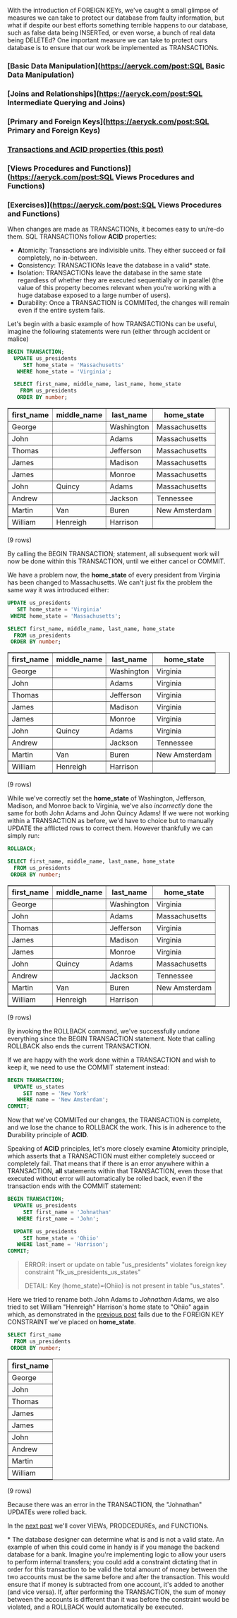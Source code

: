 With the introduction of FOREIGN KEYs, we've caught a small glimpse of measures
we can take to protect our database from faulty information, but what if despite
our best efforts something terrible happens to our database, such as false data
being INSERTed, or even worse, a bunch of real data being DELETEd? One important
measure we can take to protect ours database is to ensure that our work be
implemented as TRANSACTIONs. 

### [Basic Data Manipulation](https://aeryck.com/post:SQL Basic Data Manipulation)
### [Joins and Relationships](https://aeryck.com/post:SQL Intermediate Querying and Joins)
### [Primary and Foreign Keys](https://aeryck.com/post:SQL Primary and Foreign Keys)
### [Transactions and ACID properties (this post)](https://aeryck.com/post:SQL%20Transactions%20and%20ACID%20properties)
### [Views Procedures and Functions)](https://aeryck.com/post:SQL Views Procedures and Functions)
### [Exercises)](https://aeryck.com/post:SQL Views Procedures and Functions)

When changes are made as TRANSACTIONs, it becomes
easy to un/re-do them. SQL TRANSACTIONs follow **ACID** properties:

+ **A**tomicity: Transactions are indivisible units. They either succeed or
  fail completely, no in-between.
+ **C**onsistency: TRANSACTIONs leave the database in a valid\* state.
+ **I**solation: TRANSACTIONs leave the database in the same state
  regardless of whether they are executed sequentially or in parallel (the value
  of this property becomes relevant when you're working with a huge database
  exposed to a large number of users).
+ **D**urability: Once a TRANSACTION is COMMITed, the changes will remain
  even if the entire system fails.

Let's begin with a basic example of how TRANSACTIONs can be useful, imagine the
following statements were run (either through accident or malice)

```sql
BEGIN TRANSACTION;
  UPDATE us_presidents
     SET home_state = 'Massachusetts'
   WHERE home_state = 'Virginia';

  SELECT first_name, middle_name, last_name, home_state
    FROM us_presidents
   ORDER BY number;
```

<table border="1">
  <tr>
    <th align="center">first_name</th>
    <th align="center">middle_name</th>
    <th align="center">last_name</th>
    <th align="center">home_state</th>
  </tr>
  <tr valign="top">
    <td align="left">George</td>
    <td align="left">&nbsp; </td>
    <td align="left">Washington</td>
    <td align="left">Massachusetts</td>
  </tr>
  <tr valign="top">
    <td align="left">John</td>
    <td align="left">&nbsp; </td>
    <td align="left">Adams</td>
    <td align="left">Massachusetts</td>
  </tr>
  <tr valign="top">
    <td align="left">Thomas</td>
    <td align="left">&nbsp; </td>
    <td align="left">Jefferson</td>
    <td align="left">Massachusetts</td>
  </tr>
  <tr valign="top">
    <td align="left">James</td>
    <td align="left">&nbsp; </td>
    <td align="left">Madison</td>
    <td align="left">Massachusetts</td>
  </tr>
  <tr valign="top">
    <td align="left">James</td>
    <td align="left">&nbsp; </td>
    <td align="left">Monroe</td>
    <td align="left">Massachusetts</td>
  </tr>
  <tr valign="top">
    <td align="left">John</td>
    <td align="left">Quincy</td>
    <td align="left">Adams</td>
    <td align="left">Massachusetts</td>
  </tr>
  <tr valign="top">
    <td align="left">Andrew</td>
    <td align="left">&nbsp; </td>
    <td align="left">Jackson</td>
    <td align="left">Tennessee</td>
  </tr>
  <tr valign="top">
    <td align="left">Martin</td>
    <td align="left">Van</td>
    <td align="left">Buren</td>
    <td align="left">New Amsterdam</td>
  </tr>
  <tr valign="top">
    <td align="left">William</td>
    <td align="left">Henreigh</td>
    <td align="left">Harrison</td>
    <td align="left">&nbsp; </td>
  </tr>
</table>
<p>(9 rows)<br />
</p>

By calling the BEGIN TRANSACTION; statement, all subsequent work will now be
done within this TRANSACTION, until we either cancel or COMMIT.


We have a problem now, the **home_state** of every president from Virginia has
been changed to Massachusetts. We can't just fix the problem the same way it was
introduced either:

```sql
UPDATE us_presidents
   SET home_state = 'Virginia'
 WHERE home_state = 'Massachusetts';

SELECT first_name, middle_name, last_name, home_state
  FROM us_presidents
 ORDER BY number;
```

<table border="1">
  <tr>
    <th align="center">first_name</th>
    <th align="center">middle_name</th>
    <th align="center">last_name</th>
    <th align="center">home_state</th>
  </tr>
  <tr valign="top">
    <td align="left">George</td>
    <td align="left">&nbsp; </td>
    <td align="left">Washington</td>
    <td align="left">Virginia</td>
  </tr>
  <tr valign="top">
    <td align="left">John</td>
    <td align="left">&nbsp; </td>
    <td align="left">Adams</td>
    <td align="left">Virginia</td>
  </tr>
  <tr valign="top">
    <td align="left">Thomas</td>
    <td align="left">&nbsp; </td>
    <td align="left">Jefferson</td>
    <td align="left">Virginia</td>
  </tr>
  <tr valign="top">
    <td align="left">James</td>
    <td align="left">&nbsp; </td>
    <td align="left">Madison</td>
    <td align="left">Virginia</td>
  </tr>
  <tr valign="top">
    <td align="left">James</td>
    <td align="left">&nbsp; </td>
    <td align="left">Monroe</td>
    <td align="left">Virginia</td>
  </tr>
  <tr valign="top">
    <td align="left">John</td>
    <td align="left">Quincy</td>
    <td align="left">Adams</td>
    <td align="left">Virginia</td>
  </tr>
  <tr valign="top">
    <td align="left">Andrew</td>
    <td align="left">&nbsp; </td>
    <td align="left">Jackson</td>
    <td align="left">Tennessee</td>
  </tr>
  <tr valign="top">
    <td align="left">Martin</td>
    <td align="left">Van</td>
    <td align="left">Buren</td>
    <td align="left">New Amsterdam</td>
  </tr>
  <tr valign="top">
    <td align="left">William</td>
    <td align="left">Henreigh</td>
    <td align="left">Harrison</td>
    <td align="left">&nbsp; </td>
  </tr>
</table>
<p>(9 rows)<br />
</p>

While we've correctly set the **home_state** of Washington, Jefferson, Madison,
and Monroe back to Virginia, we've also *incorrectly* done the same for both
John Adams and John Quincy Adams! If we were not working within a TRANSACTION as
before, we'd have to choice but to manually UPDATE the afflicted rows to correct
them. However thankfully we can simply run:

```sql
ROLLBACK;

SELECT first_name, middle_name, last_name, home_state
  FROM us_presidents
 ORDER BY number;
```

<table border="1">
  <tr>
    <th align="center">first_name</th>
    <th align="center">middle_name</th>
    <th align="center">last_name</th>
    <th align="center">home_state</th>
  </tr>
  <tr valign="top">
    <td align="left">George</td>
    <td align="left">&nbsp; </td>
    <td align="left">Washington</td>
    <td align="left">Virginia</td>
  </tr>
  <tr valign="top">
    <td align="left">John</td>
    <td align="left">&nbsp; </td>
    <td align="left">Adams</td>
    <td align="left">Massachusetts</td>
  </tr>
  <tr valign="top">
    <td align="left">Thomas</td>
    <td align="left">&nbsp; </td>
    <td align="left">Jefferson</td>
    <td align="left">Virginia</td>
  </tr>
  <tr valign="top">
    <td align="left">James</td>
    <td align="left">&nbsp; </td>
    <td align="left">Madison</td>
    <td align="left">Virginia</td>
  </tr>
  <tr valign="top">
    <td align="left">James</td>
    <td align="left">&nbsp; </td>
    <td align="left">Monroe</td>
    <td align="left">Virginia</td>
  </tr>
  <tr valign="top">
    <td align="left">John</td>
    <td align="left">Quincy</td>
    <td align="left">Adams</td>
    <td align="left">Massachusetts</td>
  </tr>
  <tr valign="top">
    <td align="left">Andrew</td>
    <td align="left">&nbsp; </td>
    <td align="left">Jackson</td>
    <td align="left">Tennessee</td>
  </tr>
  <tr valign="top">
    <td align="left">Martin</td>
    <td align="left">Van</td>
    <td align="left">Buren</td>
    <td align="left">New Amsterdam</td>
  </tr>
  <tr valign="top">
    <td align="left">William</td>
    <td align="left">Henreigh</td>
    <td align="left">Harrison</td>
    <td align="left">&nbsp; </td>
  </tr>
</table>
<p>(9 rows)<br />
</p>

By invoking the ROLLBACK command, we've successfully undone everything since the
BEGIN TRANSACTION statement. Note that calling ROLLBACK also ends the current
TRANSACTION.

If we are happy with the work done within a TRANSACTION and wish to keep it, we
need to use the COMMIT statement instead:

```sql
BEGIN TRANSACTION;
  UPDATE us_states
     SET name = 'New York'
   WHERE name = 'New Amsterdam';
COMMIT;
```

Now that we've COMMITed our changes, the TRANSACTION is complete, and we lose
the chance to ROLLBACK the work. This is in adherence to the **D**urability
principle of **ACID**.

Speaking of **ACID** principles, let's more closely examine **A**tomicity
principle, which asserts that a TRANSACTION must either completely succeed or
completely fail. That means that if there is an error anywhere within a
TRANSACTION, **all** statements within that TRANSACTION, even those that
executed without error will automatically be rolled back, even if the
transaction ends with the COMMIT statement:

```sql
BEGIN TRANSACTION;
  UPDATE us_presidents
     SET first_name = 'Johnathan'
   WHERE first_name = 'John';

  UPDATE us_presidents
     SET home_state = 'Ohiio'
   WHERE last_name = 'Harrison';
COMMIT;
```

> ERROR:  insert or update on table "us_presidents" violates foreign key constraint "fk_us_presidents_us_states"
> 
> DETAIL:  Key (home_state)=(Ohiio) is not present in table "us_states".

Here we tried to rename both John Adams to *Johnathan* Adams, we also tried to set
William "Henreigh" Harrison's home state to "Ohiio" again which, as demonstrated
in the [previous
post](https://aeryck.com/post:SQL%20Primary%20and%20Foreign%20Keys) fails due to
the FOREIGN KEY CONSTRAINT we've placed on **home_state**.

```sql
SELECT first_name
  FROM us_presidents
 ORDER BY number;
```

<table border="1">
  <tr>
    <th align="center">first_name</th>
  </tr>
  <tr valign="top">
    <td align="left">George</td>
  </tr>
  <tr valign="top">
    <td align="left">John</td>
  </tr>
  <tr valign="top">
    <td align="left">Thomas</td>
  </tr>
  <tr valign="top">
    <td align="left">James</td>
  </tr>
  <tr valign="top">
    <td align="left">James</td>
  </tr>
  <tr valign="top">
    <td align="left">John</td>
  </tr>
  <tr valign="top">
    <td align="left">Andrew</td>
  </tr>
  <tr valign="top">
    <td align="left">Martin</td>
  </tr>
  <tr valign="top">
    <td align="left">William</td>
  </tr>
</table>
<p>(9 rows)<br />
</p>

Because there was an error in the TRANSACTION, the "Johnathan" UPDATEs were
rolled back.

In the [next post](https://aeryck.com/post:SQL%20Views%20Procedures%20and%20Functions)
we'll cover VIEWs, PRODCEDUREs, and FUNCTIONs.


\* The database designer can determine what is and is not a valid state. An
example of when this could come in handy is if you manage the backend database
for a bank. Imagine you're implementing logic to allow your users to perform
internal transfers; you could add a constraint dictating that in order for this
transaction to be valid the total amount of money between the two accounts must
be the same before and after the transaction. This would ensure that if money is
subtracted from one account, it's added to another (and vice versa). If, after
performing the TRANSACTION, the sum of money between the accounts is different
than it was before the constraint would be violated, and a ROLLBACK would
automatically be executed.
